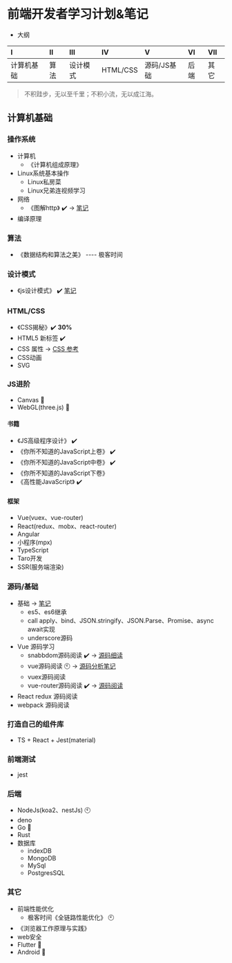 # 前端开发者学习计划&笔记
- 大纲

| I          | II   | III      | IV       | V     | VI           | VII  |
| :--------- | :--- | :------- | :------- | :---- | :----------- | :--- |
| 计算机基础 | 算法 | 设计模式 | HTML/CSS | 源码/JS基础 | 后端 | 其它 |

> 不积跬步，无以至千里；不积小流，无以成江海。

## 计算机基础
### 操作系统
- 计算机
  - 《计算机组成原理》
- Linux系统基本操作
  - Linux私房菜
  - Linux兄弟连视频学习
- 网络
  - 《图解http》 :heavy_check_mark: → [笔记](https://github.com/MSLight2/web-developer-learning-plan/blob/master/notes/http/%E5%9B%BE%E8%A7%A3HTTP.md)
- 编译原理
### 算法
- 《数据结构和算法之美》 ---- 极客时间
### 设计模式
- 《js设计模式》 :heavy_check_mark: [笔记](https://github.com/MSLight2/web-developer-learning-plan/blob/master/notes/js/JS%E8%AE%BE%E8%AE%A1%E6%A8%A1%E5%BC%8F.md)
### HTML/CSS
- 《CSS揭秘》:heavy_check_mark: **30%**
- HTML5 新标签 :heavy_check_mark:
- CSS 属性 → [CSS 参考](https://developer.mozilla.org/zh-CN/docs/Web/CSS/Reference)
- CSS动画
- SVG
### JS进阶
- Canvas :ghost:
- WebGL(three.js) :ghost:
#### 书籍
- 《JS高级程序设计》 :heavy_check_mark:
- 《你所不知道的JavaScript上卷》 :heavy_check_mark:
- 《你所不知道的JavaScript中卷》 :heavy_check_mark:
- 《你所不知道的JavaScript下卷》
- 《高性能JavaScript》 :heavy_check_mark:
#### 框架
- Vue(vuex、vue-router)
- React(redux、mobx、react-router)
- Angular
- 小程序(mpx)
- TypeScript
- Taro开发
- SSR(服务端渲染)
### 源码/基础
- 基础 → [笔记](https://github.com/MSLight2/web-developer-learning-plan/blob/master/notes/js/js%E5%9F%BA%E7%A1%80.md)
  - es5、es6继承
  - call apply、bind、JSON.stringify、JSON.Parse、Promise、async await实现
  - underscore源码
- Vue 源码学习
  - snabbdom源码阅读 :heavy_check_mark: → [源码细读](https://juejin.im/post/5ddc7bd8e51d45233b0a39d4)
  - vue源码阅读 :clock10: → [源码分析笔记](https://github.com/MSLight2/web-developer-learning-plan/tree/master/notes/sourceCode/Vue)
  - vuex源码阅读
  - vue-router源码阅读 :heavy_check_mark: → [源码阅读](https://github.com/MSLight2/web-developer-learning-plan/blob/master/notes/sourceCode/VueRouter/router-init.md)
- React redux 源码阅读
- webpack 源码阅读
### 打造自己的组件库
- TS + React + Jest(material)
### 前端测试
- jest
### 后端
- NodeJs(koa2、nestJs) :clock10:
- deno
- Go :ghost:
- Rust
- 数据库
  - indexDB
  - MongoDB
  - MySql
  - PostgresSQL
### 其它
- 前端性能优化
  - 极客时间《全链路性能优化》 :clock10:
- 《浏览器工作原理与实践》
- web安全
- Flutter :ghost:
- Android :ghost:
